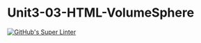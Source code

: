 # Unit3-03-HTML-VolumeSphere
[![GitHub's Super Linter](https://github.com/ICS20-Programming-LilyC/Unit3-03-HTML-VolumeSphere/workflows/GitHub's%20Super%20Linter/badge.svg)](https://github.com/ICS20-Programming-LilyC/Unit3-03-HTML-VolumeSphere/actions)